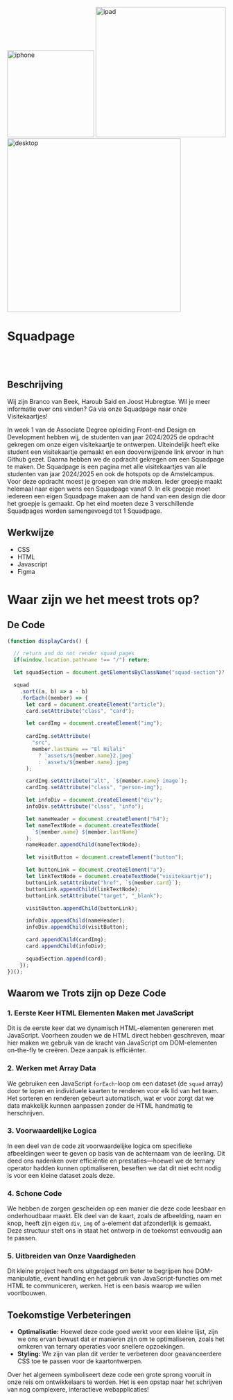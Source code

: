 <img src="https://github.com/user-attachments/assets/f9deaa13-63e9-4e36-99fa-15199e1a424f"
alt="iphone" style="width:200px;"/>
<img src="https://github.com/user-attachments/assets/472f577b-3748-4803-b1b5-b25da0759f77"
alt="ipad" style="width:300px;"/>
<img src="https://github.com/user-attachments/assets/4aea695e-0a7a-43da-be72-e0f76ce92cc5"
alt="desktop" style="width:400px;"/>




<h1>Squadpage</h1>
<bhr>

<br>
<br>

<H2>Beschrijving</H2>

Wij zijn Branco van Beek, Haroub Said en Joost Hubregtse. Wil je meer informatie over ons vinden? Ga via onze Squadpage naar onze Visitekaartjes!

In week 1 van de Associate Degree opleiding Front-end Design en Development hebben wij, de studenten van jaar 2024/2025 de opdracht gekregen om onze eigen visitekaartje te ontwerpen. Uiteindelijk heeft elke student een visitekaartje gemaakt en een dooverwijzende link ervoor in hun Github gezet. Daarna hebben we de opdracht gekregen om een Squadpage te maken. De Squadpage is een pagina met alle visitekaartjes van alle studenten van jaar 2024/2025 en ook de hotspots op de Amstelcampus. Voor deze opdracht moest je groepen van drie maken. Ieder groepje maakt helemaal naar eigen wens een Squadpage vanaf 0. In elk groepje moet iedereen een eigen Squadpage maken aan de hand van een design die door het groepje is gemaakt. Op het eind moeten deze 3 verschillende Squadpages worden samengevoegd tot 1 Squadpage.

## Werkwijze</h2>

<ul>
 <li>CSS</li>
 <li>HTML</li>
 <li>Javascript</li>
 <li>Figma</li>
</ul>



# Waar zijn we het meest trots op?</h2>



## De Code 

```javascript 
(function displayCards() {

  // return and do not render squad pages
  if(window.location.pathname !== "/") return;

  let squadSection = document.getElementsByClassName("squad-section")?.[0];

  squad
    .sort((a, b) => a - b)
    .forEach((member) => {
      let card = document.createElement("article");
      card.setAttribute("class", "card");

      let cardImg = document.createElement("img");
 
      cardImg.setAttribute(
        "src",
        member.lastName == "El Hilali"
          ? `assets/${member.name}2.jpeg`
          : `assets/${member.name}.jpeg`
      );

      cardImg.setAttribute("alt", `${member.name} image`);
      cardImg.setAttribute("class", "person-img");

      let infoDiv = document.createElement("div");
      infoDiv.setAttribute("class", "info");

      let nameHeader = document.createElement("h4");
      let nameTextNode = document.createTextNode(
        `${member.name} ${member.lastName}`
      );
      nameHeader.appendChild(nameTextNode);

      let visitButton = document.createElement("button");

      let buttonLink = document.createElement("a");
      let linkTextNode = document.createTextNode("visitekaartje");
      buttonLink.setAttribute("href", `${member.card}`);
      buttonLink.appendChild(linkTextNode);
      buttonLink.setAttribute("target", "_blank");

      visitButton.appendChild(buttonLink);

      infoDiv.appendChild(nameHeader);
      infoDiv.appendChild(visitButton);

      card.appendChild(cardImg);
      card.appendChild(infoDiv);

      squadSection.append(card);
    });
})();

```` 




## Waarom we Trots zijn op Deze Code

### 1. Eerste Keer HTML Elementen Maken met JavaScript
Dit is de eerste keer dat we dynamisch HTML-elementen genereren met JavaScript. Voorheen zouden we de HTML direct hebben geschreven, maar hier maken we gebruik van de kracht van JavaScript om DOM-elementen on-the-fly te creëren. Deze aanpak is efficiënter.

### 2. Werken met Array Data
We gebruiken een JavaScript `forEach`-loop om een dataset (de `squad` array) door te lopen en individuele kaarten te renderen voor elk lid van het team. Het sorteren en renderen gebeurt automatisch, wat er voor zorgt dat we data makkelijk kunnen aanpassen zonder de HTML handmatig te herschrijven.

### 3. Voorwaardelijke Logica
In een deel van de code zit voorwaardelijke logica om specifieke afbeeldingen weer te geven op basis van de achternaam van de leerling. Dit deed ons nadenken over efficiëntie en prestaties—hoewel we de ternary operator hadden kunnen optimaliseren, beseften we dat dit niet echt nodig is voor een kleine dataset zoals deze.

### 4. Schone Code
We hebben de zorgen gescheiden op een manier die deze code leesbaar en onderhoudbaar maakt. Elk deel van de kaart, zoals de afbeelding, naam en knop, heeft zijn eigen `div`, `img` of `a`-element dat afzonderlijk is gemaakt. Deze structuur stelt ons in staat het ontwerp in de toekomst eenvoudig aan te passen.

### 5. Uitbreiden van Onze Vaardigheden
Dit kleine project heeft ons uitgedaagd om beter te begrijpen hoe DOM-manipulatie, event handling en het gebruik van JavaScript-functies om met HTML te communiceren, werken. Het is een basis waarop we willen voortbouwen.

## Toekomstige Verbeteringen
- **Optimalisatie:** Hoewel deze code goed werkt voor een kleine lijst, zijn we ons ervan bewust dat er manieren zijn om te optimaliseren, zoals het omkeren van ternary operaties voor snellere opzoekingen.
- **Styling:** We zijn van plan dit verder te verbeteren door geavanceerdere CSS toe te passen voor de kaartontwerpen.

Over het algemeen symboliseert deze code een grote sprong vooruit in onze reis om ontwikkelaars te worden. Het is een opstap naar het schrijven van nog complexere, interactieve webapplicaties!











